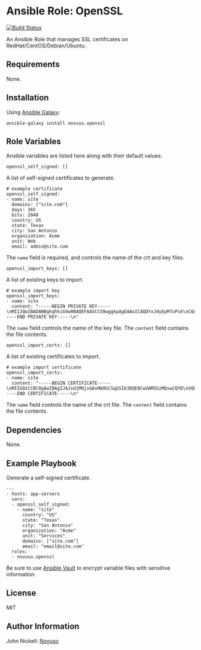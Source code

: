 # Ansible Role: OpenSSL

[![Build Status](https://travis-ci.org/novuso/ansible-role-openssl.svg)](https://travis-ci.org/novuso/ansible-role-openssl)

An Ansible Role that manages SSL certificates on RedHat/CentOS/Debian/Ubuntu.

## Requirements

None.

## Installation

Using [Ansible Galaxy](https://galaxy.ansible.com/):

    ansible-galaxy install novuso.openssl

## Role Variables

Ansible variables are listed here along with their default values:

    openssl_self_signed: []

A list of self-signed certificates to generate.

    # example certificate
    openssl_self_signed:
    - name: site
      domains: ["site.com"]
      days: 365
      bits: 2048
      country: US
      state: Texas
      city: San Antonio
      organization: Acme
      unit: Web
      email: admin@site.com

The `name` field is required, and controls the name of the crt and key files.

    openssl_import_keys: []

A list of existing keys to import.

    # example import key
    openssl_import_keys:
    - name: site
      content: "-----BEGIN PRIVATE KEY-----\nMIIJQwIBADANBgkqhkiG9w0BAQEFAASCCS0wggkpAgEAAoICAQDYxJ4yEpM7uPvX\nCQoeW5fZDsih4EGsXkyi8ELnUZr2aI25GkhtV3oxpqaCOs9mRQz3nTvD++EqIv2/\nTchss6HonYSnMkTnolJctNbOUdEoxAPrtZhEOui1E95Nvqoa1gbW0Wiu02tf/zux\ncTT9GdaYf8Xav3hBq5tpMP/5ujFrKATvB1Q6v+OYzZYePFuMDQV/8HjwqyDPpzU6\nGnBNbq01ItWqSYVazRCeVYQv5UG6Z/s6udpxlDNNk2p0rSWmJDJPbigRarkR3Hkh\nxaqc4I5/N3IhKCMtZ3NGbTpBAiBaRytj+lELGa48G0AdzDwTH5A3yTdN8ZpxGRgn\nQ3GOv8bO2ZDwTBDW3JoxEA/jegegvC1pI2Sd8vSTX1y5hJetHzFhKZgJ9RFoX30I\nzs8izI9/tc5mFhSYeE3iBHN8hXFqfHx8elPts5OdDRgG5sxMA4BtuPfA0pBSqsNN\nBsIEzLa/IkB3J2AFB+41HivVD23hCIB9T833rSVqFxbCmFMUO4+yIM23Wa9QNAh6\nOd9zCTGKsSyr2nStBlVzrkGkFfMQMs3nvkF9AG652NjmPps/LrJGzfew8OUMrtVL\n/jEpiqm9JF2WRqHAp4lHIutRjVmJ6qBwLJ3O0rsSS2431HfsayNEqLbr1xdkh7dF\niesR8Y1XJ3W+0txkWRqLKGFyjtXJ3QIDAQABAoICAF8ChughliEGKnQNBT9bHApK\nXYv+FCrtxh9guaJT9VztZLjuGTK7tdZPWgoYptEHkPBzHUAAhaeHYLrZ5/AlJ+Ei\nMYNrGCKC1iDGLqSN3eRFTgahOJUnUNoVVEm1OS+8AZFkhcKi7hxMbaiPmw8YpSOA\nVYNUiuwVwG9xx7B4eLKj/s2Z48RAWQyfh53HDMUs6+0wxIGQMDhz7HOEJRb7XLW+\nh/I0eVvcJ92OU/r+PDns24PY9DL2JypoY6+yOJ9CnD6OZMeFhIqcnQc9cVODZVHD\nRqXbxtde0Xrb4z2dJfsL2KvgimcYIXM86nRlESu8mOSqsC/cprnNqvWCrSJJUmSG\nyklXqLGCfv7is9kONWLpO879/8zWpSsgrJxfIT6xn+GpMgSi/yG4L91zd831Dnwl\nEiHfVSZw0U7bzTQ5GFGv0VL/hcnUhTVQuF91tLN1YCgLm+odBhckE6OaxDHSRS3l\nIr1rWLMhsfWD/K/4ykmM3Jl0RtXkPmT9TzBF45//kkxCe+3cdNCpDWsx4VWyX/mx\nnnvA21rQenMs4mtYTH3V0j64AvZzieEFCzFJP3r1Vt+XV5GCqmb1qbjLJ5oBcyFO\n1B1Keoph9D6ti9AUxWt55QkzpJ9Lft5KEg81dpAPNFp3J5Gb8KHL26WheQQpLs8q\n9LehiTGXwXR7R/arZ2ehAoIBAQD5HqOpe4nzOCtihNg/6Z8HEeMBcFriBfGTxpjc\nv0gQCWWB0AtFt7jVfEZiMiOmURfiqa+6MEMV4zjHLdiWvMhTMUxzgyPHsJ8Y6Bjw\nCQh1oQikw43jGs2Wd+cKoc5sxC8hr1xbf+K1gEp6faiTTKp1LVQAj483TAfgbjEM\nS9Blkaqwh3943sOM4hCYjVW4o/1887aEH5IKms51W6JdtYZo61hQ3ydFwRQXJA9n\niA9vX/HWRyXnzdjmT4paR/zk3xX3S9VSXnKyQUXpW3SgACJt3w7wdkr0E88zmqlS\n9xzUcP+FGncsphdIxDYIdY+hYG2yMmITC6caqT2Ue8jprAypAoIBAQDewT3VJCak\nM+PHatZy9qroMbRDa8G/ZTNZWn8ODXoOqTAln3bR5UvWK2FeWgS6xxs/QOttJUKb\nYEgIvBKwd7QQglHJebt0UA9J3KvPB/vNXaheCn4ptzNWBfC5i5tah2kv7c/xYq7h\nTGMqxKQ7g8TfpY9PQk9fQSLedC/cXOlHQOXlN5cna06U03l0k8qhfJLLpXf+lT1i\nsC1A57c+adkV7mQF6Jm0yxsconfsIJ1+Fih1ZvmdXvKwUe/5sfZoe+z8IRcjRE3N\nXgekt3Z37Yn3JkpnsQeCYEUt1g74Fu42c3FWrVrsUZO36M6rS6k9TMUCefGUPJ54\njI3ap7uiqsAVAoIBAQChIw9rtiwR9Zgifpk+JggmU4yJRrqSjpOnKYOA7f1X2iwd\nXoucCe11sY/5PkNO9g9EHsw627LY+oOkWmRJhEzzeuTfpsjDBtyyCJbw1HbzVzk3\nEgK6DoFCvcXlW6ohMnjmCf7sdHkZO6VxO8yJksKDTtGSF0nk07oYkk4JjRR8Tk+h\nJdPvQ/ArNaLUej8jUnfJlf7N0XnugBnhUWdhw+PwA6K5lM5bUTuEiF+qcRjCysWr\n+5NqL/0HZBWytfO/uwkDT7rpL4xy/sOQ4QY75Dpg5TJNmcZ7wEB7OaQitRKh24F8\nABVr/Pb8q2Xj7N793Fi4Ndy4QwZQuX3KiJL5ir8ZAoIBAHoLgFg+NVm0AHGrLJHS\najNLwEtMR9wYk3i6Z3CIm75ankGOzCgWLGXMYM20HnFDU79lT1f+mS7OIsl+WfML\nssF01WDA7J6+mpHKcOu+oQyU6wGTWCp88IiKOqk+P0Drfgs/jbXgbpaMJq0xDhZ5\njK1IZWt0lk5HPtaI7Awdb8aVXSAoRA3Z8jUCZMIlk1jFCxy+rS70D6z5f+HW0wRE\nNCea9Hx0Q3rV6SXYMkJSYFfLxiEE6XB6rBdE3Wl+QtZeR6qgaq/s5X/GrANobWUp\n5XRfK1cCnG2nV1/Ur2DoF14IBCoMUwu1amzSBiG+E5y9aheAPocMa3r672HEkr5+\nNT0CggEBANi7hqnr/tQKBVtQeeBvkbHuvEEPqKNkciOlVdkTk3XJNAzz85v1ZNOc\npTzUDHXaPkxGLz9IDMb9ggD2qHsS7nzFLakzDvFjOQC+MRiOX3cxCzWIGuu+7SRh\nnlaSCLpv6GiYHgShYga8Ezkhpp2zb4vP8E9t4JMTwSzZTWvP+lhLpedBtZ9jPbeg\nwvNxfgDUP6uIEJKBpthLbXv4yYigJlxSLlqq+L5VXOk316SAXsQ5QkzHT2sl4/LA\niBZNgAQZqXd2fdfKu/l8NBQIs5U3suLZzd6nGJFuYjAlwPZZyxqdqlC0h7Q2Pf+7\nFQk+Jac6AkoJKaDx9ObcFDuz7SJsuMM=\n-----END PRIVATE KEY-----\n"

The `name` field controls the name of the key file. The `content` field contains the file contents.

    openssl_import_certs: []

A list of existing certificates to import.

    # example import certificate
    openssl_import_certs:
    - name: site
      content: "-----BEGIN CERTIFICATE-----\nMIIGOzCCBCOgAwIBAgIJAJsU1M0jsGAsMA0GCSqGSIb3DQEBCwUAMIGzMQswCQYD\nVQQGEwJVUzEOMAwGA1UECAwFVGV4YXMxFDASBgNVBAcMC1NhbiBBbnRvbmlvMQ8w\nDQYDVQQKDAZOb3Z1c28xETAPBgNVBAsMCFNlcnZpY2VzMRgwFgYDVQQDDA9hcHBs\naWNhdGlvbi5jb20xGjAYBgNVBAMMESouYXBwbGljYXRpb24uY29tMSQwIgYJKoZI\nhvcNAQkBFhVlbWFpbEBhcHBsaWNhdGlvbi5jb20wHhcNMTQxMTA0MDc0MTI1WhcN\nMTkxMTAzMDc0MTI1WjCBszELMAkGA1UEBhMCVVMxDjAMBgNVBAgMBVRleGFzMRQw\nEgYDVQQHDAtTYW4gQW50b25pbzEPMA0GA1UECgwGTm92dXNvMREwDwYDVQQLDAhT\nZXJ2aWNlczEYMBYGA1UEAwwPYXBwbGljYXRpb24uY29tMRowGAYDVQQDDBEqLmFw\ncGxpY2F0aW9uLmNvbTEkMCIGCSqGSIb3DQEJARYVZW1haWxAYXBwbGljYXRpb24u\nY29tMIICIjANBgkqhkiG9w0BAQEFAAOCAg8AMIICCgKCAgEA2MSeMhKTO7j71wkK\nHluX2Q7IoeBBrF5MovBC51Ga9miNuRpIbVd6MaamgjrPZkUM9507w/vhKiL9v03I\nbLOh6J2EpzJE56JSXLTWzlHRKMQD67WYRDrotRPeTb6qGtYG1tFortNrX/87sXE0\n/RnWmH/F2r94QaubaTD/+boxaygE7wdUOr/jmM2WHjxbjA0Ff/B48Ksgz6c1Ohpw\nTW6tNSLVqkmFWs0QnlWEL+VBumf7OrnacZQzTZNqdK0lpiQyT24oEWq5Edx5IcWq\nnOCOfzdyISgjLWdzRm06QQIgWkcrY/pRCxmuPBtAHcw8Ex+QN8k3TfGacRkYJ0Nx\njr/GztmQ8EwQ1tyaMRAP43oHoLwtaSNknfL0k19cuYSXrR8xYSmYCfURaF99CM7P\nIsyPf7XOZhYUmHhN4gRzfIVxanx8fHpT7bOTnQ0YBubMTAOAbbj3wNKQUqrDTQbC\nBMy2vyJAdydgBQfuNR4r1Q9t4QiAfU/N960lahcWwphTFDuPsiDNt1mvUDQIejnf\ncwkxirEsq9p0rQZVc65BpBXzEDLN575BfQBuudjY5j6bPy6yRs33sPDlDK7VS/4x\nKYqpvSRdlkahwKeJRyLrUY1ZieqgcCydztK7EktuN9R37GsjRKi269cXZIe3RYnr\nEfGNVyd1vtLcZFkaiyhhco7Vyd0CAwEAAaNQME4wHQYDVR0OBBYEFDlzCe5cLLU+\nrtaYEFyT4u6ADfl8MB8GA1UdIwQYMBaAFDlzCe5cLLU+rtaYEFyT4u6ADfl8MAwG\nA1UdEwQFMAMBAf8wDQYJKoZIhvcNAQELBQADggIBAFt6TNgphCZXlh3+J2XEFDAa\nd2xmEWLKziP1IOAkBg7+RD+OIFULbuXAoH0/f8PSaGRRGm6QPHjsI67l25240M2B\nqhzpfsucQ1bohxPQiGorAVWohRmI2BFc0vSgeimCKQvcQc8LXqoqtuxiM9wGLMDc\nnWQGiRn/JATF/jc5WXqf1VPsFND9LmzxiFph7w1B6nol3DPMvc3U9YpF5iCSBwOS\n8wN0dAyxwROo6hFOWsgoZxSRCPnqPpUhkBgMrrJZYzWiW/Brt9ZIVQ/dD2K11JWe\nLCBxIaRriIzn06a6QJd1whYpgyUEvNRNWf4FoZqexny/zwPkhBibhqn9W7X4yuzt\nXtQmHGOT3B+MwYyCIrPrv63t4xoTwvH1KePPfibt5tccnrRxS4uBYK817wzUp0o9\nl4j2cfn+OM8eI9UC2KKv6giBCxzRjJC613wStNh7vKLUf5NVu6w4rJEZmKc2u9AZ\nMyPuLjrpRS+A8hcRhz4tkxZhUx7EUvN6rnfQLXIhqWaLUcb+KBL7NDOBH6/o4BY3\nGmq6QH/Saq6WucRyq2PMJWn7TOeHs3oqS6ahuBINv5OOBTUMugq9ZOgUm1Ybb12p\nKnw5VzNIFaBdUOjIb5urX2XOsJnUp8QWk5BDMktjw6mdrqeIFQlN5faG2KptGJeC\nROIGiYgif1Mf5JQNkTff\n-----END CERTIFICATE-----\n"

The `name` field controls the name of the crt file. The `content` field contains the file contents.

## Dependencies

None.

## Example Playbook

Generate a self-signed certificate.

    ---
    - hosts: app-servers
      vars:
      - openssl_self_signed:
        - name: "site"
          country: "US"
          state: "Texas"
          city: "San Antonio"
          organization: "Acme"
          unit: "Services"
          domains: ["site.com"]
          email: "email@site.com"
      roles:
      - novuso.openssl

Be sure to use [Ansible Vault](http://docs.ansible.com/playbooks_vault.html) to
encrypt variable files with sensitive information.

## License

MIT

## Author Information

John Nickell: [Novuso](http://novuso.com)
